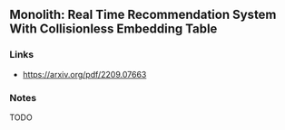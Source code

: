 ## Monolith: Real Time Recommendation System With Collisionless Embedding Table

### Links

* https://arxiv.org/pdf/2209.07663

### Notes

TODO
